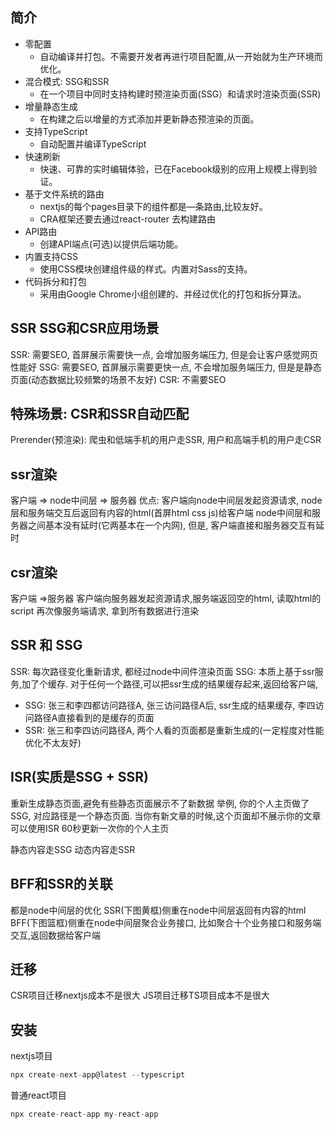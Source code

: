 ## 简介

- 零配置
  - 自动编译并打包。不需要开发者再进行项目配置,从一开始就为生产环境而优化。
- 混合模式: SSG和SSR
  - 在一个项目中同时支持构建时预渲染页面(SSG）和请求时渲染页面(SSR)
- 增量静态生成
  - 在构建之后以增量的方式添加并更新静态预渲染的页面。
- 支持TypeScript
  - 自动配置并编译TypeScript
- 快速刷新
  - 快速、可靠的实时编辑体验，已在Facebook级别的应用上规模上得到验证。
- 基于文件系统的路由
  - nextjs的每个pages目录下的组件都是—条路由,比较友好。
  - CRA框架还要去通过react-router 去构建路由
- API路由
  - 创建API端点(可选)以提供后端功能。
- 内置支持CSS
  - 使用CSS模块创建组件级的样式。内置对Sass的支持。
- 代码拆分和打包
  - 采用由Google Chrome小组创建的、并经过优化的打包和拆分算法。


## SSR SSG和CSR应用场景
SSR: 需要SEO, 首屏展示需要快一点, 会增加服务端压力, 但是会让客户感觉网页性能好
SSG: 需要SEO, 首屏展示需要更快一点, 不会增加服务端压力, 但是是静态页面(动态数据比较频繁的场景不友好)
CSR: 不需要SEO

## 特殊场景: CSR和SSR自动匹配
Prerender(预渲染): 爬虫和低端手机的用户走SSR, 用户和高端手机的用户走CSR

## ssr渲染
客户端 => node中间层 => 服务器
优点: 客户端向node中间层发起资源请求, node层和服务端交互后返回有内容的html(首屏html css js)给客户端
node中间层和服务器之间基本没有延时(它两基本在一个内网), 但是, 客户端直接和服务器交互有延时


## csr渲染
客户端 =>服务器
客户端向服务器发起资源请求,服务端返回空的html, 读取html的script 再次像服务端请求, 拿到所有数据进行渲染


## SSR 和 SSG
SSR: 每次路径变化重新请求, 都经过node中间件渲染页面
SSG: 本质上基于ssr服务,加了个缓存.   对于任何一个路径,可以把ssr生成的结果缓存起来,返回给客户端,
- SSG: 张三和李四都访问路径A, 张三访问路径A后, ssr生成的结果缓存, 李四访问路径A直接看到的是缓存的页面
- SSR: 张三和李四访问路径A, 两个人看的页面都是重新生成的(一定程度对性能优化不太友好)

## ISR(实质是SSG + SSR)
重新生成静态页面,避免有些静态页面展示不了新数据
举例, 你的个人主页做了SSG, 对应路径是一个静态页面. 当你有新文章的时候,这个页面却不展示你的文章
可以使用ISR 60秒更新一次你的个人主页

静态内容走SSG
动态内容走SSR

## BFF和SSR的关联
都是node中间层的优化
SSR(下图黄框)侧重在node中间层返回有内容的html
BFF(下图篮框)侧重在node中间层聚合业务接口, 比如聚合十个业务接口和服务端交互,返回数据给客户端 

## 迁移
CSR项目迁移nextjs成本不是很大
JS项目迁移TS项目成本不是很大

## 安装
nextjs项目
```js
npx create-next-app@latest --typescript
```

普通react项目
```js
npx create-react-app my-react-app
```